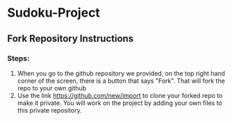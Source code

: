 # Sudoku-Project

## Fork Repository Instructions
### Steps:
1. When you go to the github repository we provided, on the top right hand corner of the screen, there is a button that says "Fork". That will fork the repo to your own github 
2. Use the link https://github.com/new/import to clone your forked repo to make it private. You will work on the project by adding your own files to this private repository.
